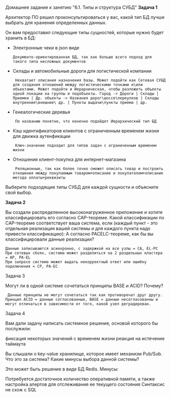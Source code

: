 Домашнее задание к занятию "6.1. Типы и структура СУБД"
**Задача 1**

Архитектор ПО решил проконсультироваться у вас, какой тип БД лучше выбрать для хранения определенных данных.

Он вам предоставил следующие типы сущностей, которые нужно будет хранить в БД:

- Электронные чеки в json виде

      Документо-ориентированная БД, так как больше всего подход для такого типа несложных документов

- Склады и автомобильные дороги для логистической компании
      
       Нехватает описания назначения базы. Может подойти как Сетевая СУБД для создания отношений между логистическими точками и\или объектами. Может подойти и Иерархическая, чтобы разложить объекты одной локации на группы и подобъекты. Город -> Дороги | Склады | Приемки | Др. объекты -> Названия дорог\шоссе\переулков | Склады внутренние\внешние\ др. | Пункты выдачи\пункты приема | др.
- Генеалогические деревья

       По названию понятно, что конечно подойдет Иерархический тип БД
- Кэш идентификаторов клиентов с ограниченным временем жизни для движка аутенфикации

       Ключ-значение подходит для типов задач с ограниченным временем жизни
- Отношения клиент-покупка для интернет-магазина

       Реляционные, так как более точно сможет описать товар и построить отношения между покупаемым товаром+описание и покупателем+описание метода оплаты+реквизиты

Выберите подходящие типы СУБД для каждой сущности и объясните свой выбор.

**Задача 2**

Вы создали распределенное высоконагруженное приложение и хотите классифицировать его согласно CAP-теореме. Какой классификации по CAP-теореме соответствует ваша система, если (каждый пункт - это отдельная реализация вашей системы и для каждого пункта надо привести классификацию):
А согласно PACELC-теореме, как бы вы классифицировали данные реализации?

    Данные записываются асинхронно, с задержкой на все узлы = CA, EL-PC 
    При сетевых сбоях, система может разделиться на 2 раздельных кластера = AP, PA-EL
    При запросе система может выдать некорректный ответ или ошибку подключения = CP, PA-EC

Задача 3

Могут ли в одной системе сочетаться принципы BASE и ACID? Почему?

     Данные принципы не могут сочетаться так как противоречат друг другу. Принцип ACID = данные согласованные, BASE = данные несогласованны и могут отличаться в зависимости от того, какой узел деградирован.

Задача 4

Вам дали задачу написать системное решение, основой которого бы послужили:

фиксация некоторых значений с временем жизни
реакция на истечение таймаута

Вы слышали о key-value хранилище, которое имеет механизм Pub/Sub. Что это за система? Какие минусы выбора данной системы?

Это может быть решение в виде БД Redis. 
Минусы:

Потребуется достаточное количество оперативной памяти, а также настройка алертов для отслеживания ее текущего состояния
Синтаксис не схож с SQL

        